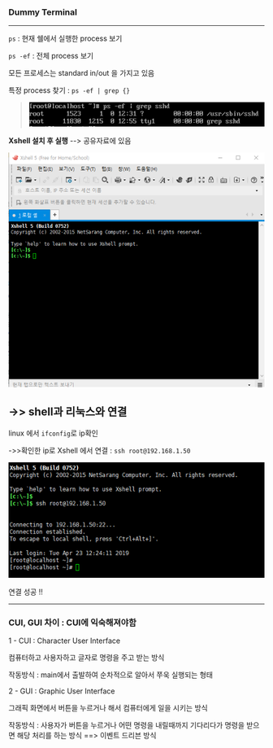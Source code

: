 ### Dummy Terminal

---

`ps` : 현재 쉘에서 실행한 process 보기

`ps -ef` : 전체 process 보기

모든 프로세스는 standard in/out 을 가지고 있음

특정 process 찾기 : `ps -ef | grep {}`

> ![1555994840016](assets/1555994840016.png)

**Xshell 설치 후 실행** --> 공유자료에 있음 

![1555994979278](assets/1555994979278.png)

## ->> shell과 리눅스와 연결

linux 에서 `ifconfig`로 ip확인

->>확인한 ip로 Xshell 에서 연결 : `ssh root@192.168.1.50`  

![1555995100275](assets/1555995100275.png)

연결 성공 !!

---

### CUI, GUI 차이   : CUI에 익숙해져야함

1 - CUI : Character User Interface

컴퓨터하고 사용자하고 글자로 명령을 주고 받는 방식

작동방식 : main에서 출발하여 순차적으로 알아서 쭈욱 실행되는 형태



2 - GUI : Graphic User Interface

그래픽 화면에서 버튼을 누르거나 해서 컴퓨터에게 일을 시키는 방식

작동방식 : 사용자가 버튼을 누르거나 어떤 명령을 내릴때까지 기다리다가 명령을 받으면 해당 처리를 하는 방식  ==>  이벤트 드리븐 방식




